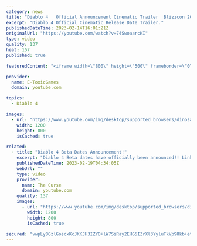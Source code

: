```yaml
---
category: news
title: "Diablo 4   Official Announcement Cinematic Trailer  Blizzcon 2019"
excerpt: "Diablo 4 Official Cinematic Release Date Trailer."
publishedDateTime: 2023-02-14T16:01:21Z
originalUrl: "https://youtube.com/watch?v=74SwoaarcKI"
type: video
quality: 137
heat: 157
published: true

featuredContent: "<iframe width=\"800\" height=\"500\" frameborder=\"0\" src=\"https://www.youtube.com/embed/74SwoaarcKI\" allow=\"accelerometer; autoplay; encrypted-media; gyroscope; picture-in-picture\" allowfullscreen></iframe>"

provider:
  name: E-ToxicGames
  domain: youtube.com

topics:
  - Diablo 4

images:
  - url: "https://www.youtube.com/img/desktop/supported_browsers/dinosaur.png"
    width: 1200
    height: 800
    isCached: true

related:
  - title: "Diablo 4 Beta Dates Announcement!"
    excerpt: "Diablo 4 Beta dates have officially been announced!! Link to the Blizzard article: ..."
    publishedDateTime: 2023-02-19T04:34:05Z
    webUrl: ""
    type: video
    provider:
      name: The Curse
      domain: youtube.com
    quality: 137
    images:
      - url: "https://www.youtube.com/img/desktop/supported_browsers/dinosaur.png"
        width: 1200
        height: 800
        isCached: true

secured: "vwpLy8GzlGoscxKcJKKJH3IZYO+lW7SiRay2EHG5IZrXl3YyluTkVp98kb+etgNCiSRdTuyaHXkLqpu6vIDXunbppcaR8epA+dOmIStXJwMFxdgU/ZTk7D51GfMdShsjoatiB7CY+UgB9hD8RemaMhzNhGSRxXR2xMaoYxZ8QPCUGDmSvtRSt9v9NJ+IKNnINq9JmvVh2zP/e583Z0BNrEN4N1oqRld2d17vZ6V7PUZBwF3VMI56vs4GOUE1sD/sXjJI6Gva0+X8l+JIQ2exg64CXldtbXuSSZH1TTWAG82hE44y+2bLp5cBXiq6uxNKGWl6Sms1GJWLnli29eYQDiIjzUzEnLUdBHRc3dPXukiSpXdtIc11tu2//18n8qkFkZEyLDtVJiIcIJcppbtppQ==;jLwnO1bKmGZVti6eRVDdUA=="
---
```


